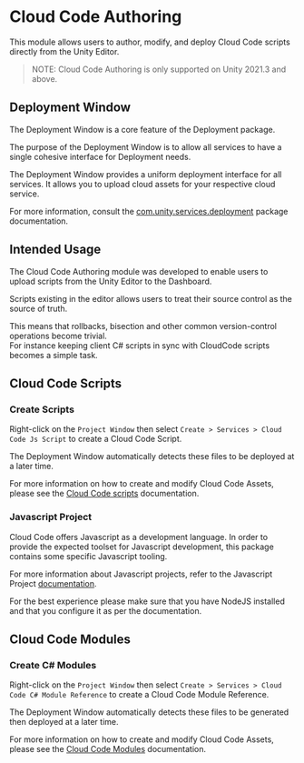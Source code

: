 # Cloud Code Authoring

This module allows users to author, modify, and deploy Cloud Code scripts directly from the Unity Editor.

> NOTE: Cloud Code Authoring is only supported on Unity 2021.3 and above.

## Deployment Window

The Deployment Window is a core feature of the Deployment package.

The purpose of the Deployment Window is to allow all services
to have a single cohesive interface for Deployment needs.

The Deployment Window provides a uniform deployment interface for all services.
It allows you to upload cloud assets for your respective cloud service.

For more information, consult the [com.unity.services.deployment](https://docs.unity3d.com/Packages/com.unity.services.deployment@latest) package documentation.

## Intended Usage

The Cloud Code Authoring module was developed to enable users to upload scripts
from the Unity Editor to the Dashboard.

Scripts existing in the editor allows users
to treat their source control as the source of truth.

This means that rollbacks, bisection and other common version-control
operations become trivial.  
For instance keeping client C# scripts in sync with CloudCode scripts
becomes a simple task.

## Cloud Code Scripts

### Create Scripts

Right-click on the `Project Window` then select `Create > Services > Cloud Code Js Script` to create a Cloud Code Script.

The Deployment Window automatically detects these files to be deployed at a later time.

For more information on how to create and modify Cloud Code Assets,
please see the [Cloud Code scripts](./cloud_code_scripts.md) documentation.

### Javascript Project

Cloud Code offers Javascript as a development language.
In order to provide the expected toolset for Javascript development, this package contains some specific Javascript tooling.

For more information about Javascript projects, refer to the Javascript Project [documentation](./javascript_project.md).

For the best experience please make sure that you have NodeJS installed and that you configure it as per the documentation.

## Cloud Code Modules

### Create C# Modules

Right-click on the `Project Window` then select `Create > Services > Cloud Code C# Module Reference` to create a Cloud Code Module Reference.

The Deployment Window automatically detects these files to be generated then deployed at a later time.

For more information on how to create and modify Cloud Code Assets,
please see the [Cloud Code Modules](./cloud_code_modules.md) documentation.
